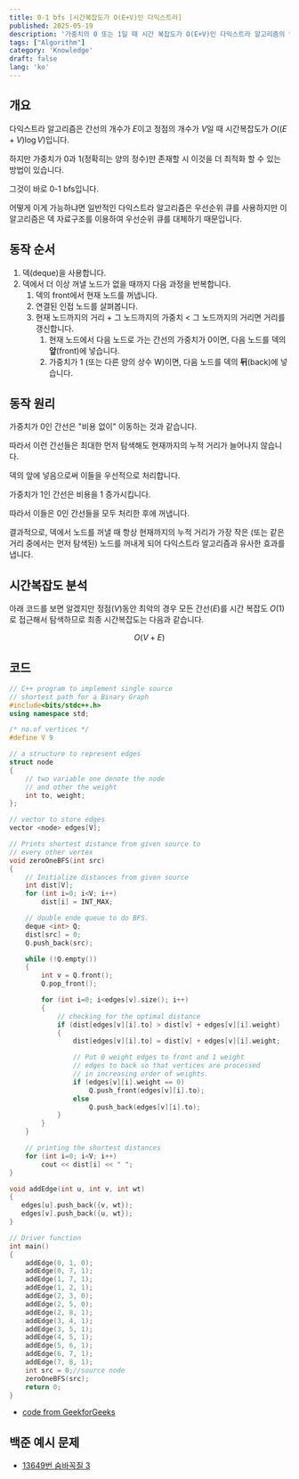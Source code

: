 ```yaml
---
title: 0-1 bfs [시간복잡도가 O(E+V)인 다익스트라]
published: 2025-05-19
description: '가중치의 0 또는 1일 때 시간 복잡도가 O(E+V)인 다익스트라 알고리즘의 변형 알고리즘'
tags: ["Algorithm"]
category: 'Knowledge'
draft: false 
lang: 'ko'
---
```


## 개요

다익스트라 알고리즘은 간선의 개수가 $E$이고 정점의 개수가 $V$일 때 시간복잡도가 $O((E+V)\log V)$입니다.

하지만 가중치가 0과 1(정확히는 양의 정수)만 존재할 시 이것을 더 최적화 할 수 있는 방법이 있습니다.

그것이 바로 0-1 bfs입니다.

어떻게 이게 가능하냐면 일반적인 다익스트라 알고리즘은 우선순위 큐를 사용하지만 이 알고리즘은 덱 자료구조를 이용하여 우선순위 큐를 대체하기 때문입니다.

## 동작 순서

1. 덱(deque)을 사용합니다.
2. 덱에서 더 이상 꺼낼 노드가 없을 때까지 다음 과정을 반복합니다.
   1. 덱의 front에서 현재 노드를 꺼냅니다.
   2. 연결된 인접 노드를 살펴봅니다.
   3. 현재 노드까지의 거리 + 그 노드까지의 가중치 < 그 노드까지의 거리면 거리를 갱신합니다.
      1. 현재 노드에서 다음 노드로 가는 간선의 가중치가 0이면, 다음 노드를 덱의 **앞**(front)에 넣습니다.
      2. 가중치가 1 (또는 다른 양의 상수 W)이면, 다음 노드를 덱의 **뒤**(back)에 넣습니다.

## 동작 원리

가중치가 0인 간선은 "비용 없이" 이동하는 것과 같습니다.

따라서 이런 간선들은 최대한 먼저 탐색해도 현재까지의 누적 거리가 늘어나지 않습니다.

덱의 앞에 넣음으로써 이들을 우선적으로 처리합니다.

가중치가 1인 간선은 비용을 1 증가시킵니다.

따라서 이들은 0인 간선들을 모두 처리한 후에 꺼냅니다.

결과적으로, 덱에서 노드를 꺼낼 때 항상 현재까지의 누적 거리가 가장 작은 (또는 같은 거리 중에서는 먼저 탐색된) 노드를 꺼내게 되어 다익스트라 알고리즘과 유사한 효과를 냅니다.

## 시간복잡도 분석

아래 코드를 보면 알겠지만 정점($V$)동안 최악의 경우 모든 간선($E$)를 시간 복잡도 $O(1)$로 접근해서 탐색하므로 최종 시간복잡도는 다음과 같습니다.

$$O(V+E)$$

## 코드

```cpp
// C++ program to implement single source
// shortest path for a Binary Graph
#include<bits/stdc++.h>
using namespace std;

/* no.of vertices */
#define V 9

// a structure to represent edges
struct node
{
    // two variable one denote the node
    // and other the weight
    int to, weight;
};

// vector to store edges
vector <node> edges[V];

// Prints shortest distance from given source to
// every other vertex
void zeroOneBFS(int src)
{
    // Initialize distances from given source
    int dist[V];
    for (int i=0; i<V; i++)
        dist[i] = INT_MAX;

    // double ende queue to do BFS.
    deque <int> Q;
    dist[src] = 0;
    Q.push_back(src);

    while (!Q.empty())
    {
        int v = Q.front();
        Q.pop_front();

        for (int i=0; i<edges[v].size(); i++)
        {
            // checking for the optimal distance
            if (dist[edges[v][i].to] > dist[v] + edges[v][i].weight)
            {
                dist[edges[v][i].to] = dist[v] + edges[v][i].weight;

                // Put 0 weight edges to front and 1 weight
                // edges to back so that vertices are processed
                // in increasing order of weights.
                if (edges[v][i].weight == 0)
                    Q.push_front(edges[v][i].to);
                else
                    Q.push_back(edges[v][i].to);
            }
        }
    }

    // printing the shortest distances
    for (int i=0; i<V; i++)
        cout << dist[i] << " ";
}

void addEdge(int u, int v, int wt)
{
   edges[u].push_back({v, wt});
   edges[v].push_back({u, wt});
}

// Driver function
int main()
{
    addEdge(0, 1, 0);
    addEdge(0, 7, 1);
    addEdge(1, 7, 1);
    addEdge(1, 2, 1);
    addEdge(2, 3, 0);
    addEdge(2, 5, 0);
    addEdge(2, 8, 1);
    addEdge(3, 4, 1);
    addEdge(3, 5, 1);
    addEdge(4, 5, 1);
    addEdge(5, 6, 1);
    addEdge(6, 7, 1);
    addEdge(7, 8, 1);
    int src = 0;//source node
    zeroOneBFS(src);
    return 0;
}
```

- [code from GeekforGeeks](https://www.geeksforgeeks.org/0-1-bfs-shortest-path-binary-graph/)

## 백준 예시 문제

- [13649번 숨바꼭질 3](https://www.acmicpc.net/problem/13549)
